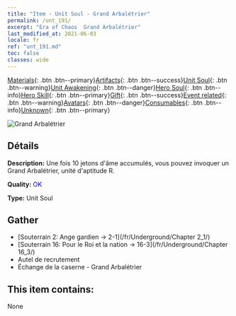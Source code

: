 ```yaml
---
title: "Item - Unit Soul - Grand Arbalétrier"
permalink: /unt_191/
excerpt: "Era of Chaos  Grand Arbalétrier"
last_modified_at: 2021-06-03
locale: fr
ref: "unt_191.md"
toc: false
classes: wide
---
```

 [Materials](/ItemsFR/){: .btn .btn--primary}[Artifacts](/ItemsFR/Artifacts/){: .btn .btn--success}[Unit Soul](/ItemsFR/UnitSoul/){: .btn .btn--warning}[Unit Awakening](/ItemsFR/UnitAwakening/){: .btn .btn--danger}[Hero Soul](/ItemsFR/HeroSoul/){: .btn .btn--info}[Hero Skill](/ItemsFR/HeroSkill/){: .btn .btn--primary}[Gift](/ItemsFR/Gift/){: .btn .btn--success}[Event related](/ItemsFR/Events/){: .btn .btn--warning}[Avatars](/ItemsFR/Avatars/){: .btn .btn--danger}[Consumables](/ItemsFR/Consumables/){: .btn .btn--info}[Unknown](/ItemsFR/Unknown/){: .btn .btn--primary}

 ![Grand Arbalétrier](/images/u/ti_nushou.jpg)

## Détails
 **Description:** Une fois 10 jetons d'âme accumulés, vous pouvez invoquer un Grand Arbalétrier, unité d'aptitude R.

 **Quality:** <span style="color: #0000CD">OK</span>

 **Type:** Unit Soul

## Gather

*    [Souterrain 2: Ange gardien -> 2-1](/fr/Underground/Chapter 2_1/) 
*    [Souterrain 16: Pour le Roi et la nation -> 16-3](/fr/Underground/Chapter 16_3/) 
*    Autel de recrutement 
*    Échange de la caserne - Grand Arbalétrier 

## This item contains:

  None

